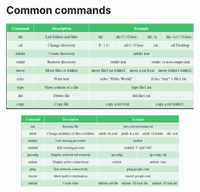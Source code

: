 # Common commands

![image.png](<../../../.gitbook/assets/image (4) (1).png>)

<figure><img src="../../../.gitbook/assets/image 1 (3) (1).png" alt=""><figcaption></figcaption></figure>
